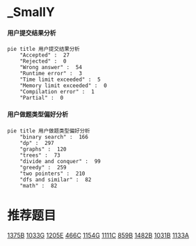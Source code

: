# _SmallY

<!-- tabs:start -->



#### **用户提交结果分析**

```mermaid
pie title 用户提交结果分析
    "Accepted" :  27
    "Rejected" :  0
    "Wrong answer" :  54
    "Runtime error" :  3
    "Time limit exceeded" :  5
    "Memory limit exceeded" :  0
    "Compilation error" :  1
    "Partial" :  0
```

#### **用户做题类型偏好分析**

```mermaid
pie title 用户做题类型偏好分析
    "binary search" :  166
    "dp" :  297
    "graphs" :  120
    "trees" :  73
    "divide and conquer" :  99
    "greedy" :  259
    "two pointers" :  210
    "dfs and similar" :  82
    "math" :  82
```



<!-- tabs:end -->
# 推荐题目
[1375B](https://codeforces.com/contest/1375/problem/B)
[1033G](https://codeforces.com/contest/1033/problem/G)
[1205E](https://codeforces.com/contest/1205/problem/E)
[466C](https://codeforces.com/contest/466/problem/C)
[1154G](https://codeforces.com/contest/1154/problem/G)
[1111C](https://codeforces.com/contest/1111/problem/C)
[859B](https://codeforces.com/contest/859/problem/B)
[1482B](https://codeforces.com/contest/1482/problem/B)
[1031B](https://codeforces.com/contest/1031/problem/B)
[1133A](https://codeforces.com/contest/1133/problem/A)

